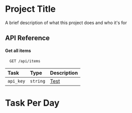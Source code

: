 
# Project Title

A brief description of what this project does and who it's for


## API Reference

#### Get all items

```http
  GET /api/items
```

| Task | Type     | Description                |
| :-------- | :------- | :------------------------- |
| `api_key` | `string` | [Test](####task-per-day) |

# Task Per Day

<!--stackedit_data:
eyJoaXN0b3J5IjpbLTE0NDcxODIzMywtMTY3OTY3OTI4MV19
-->